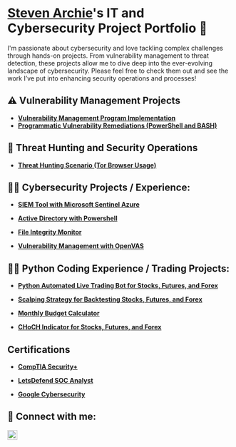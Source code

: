 # <a href="https://www.linkedin.com/in/steven-archie-5597384b/">Steven Archie</a>'s IT and Cybersecurity Project Portfolio 🔐

I'm passionate about cybersecurity and love tackling complex challenges through hands-on projects. From vulnerability management to threat detection, these projects allow me to dive deep into the ever-evolving landscape of cybersecurity. Please feel free to check them out and see the work I’ve put into enhancing security operations and processes!

## ⚠️ Vulnerability Management Projects

- **[Vulnerability Management Program Implementation](https://github.com/sarch25/vulnerability-management-program)**
- **[Programmatic Vulnerability Remediations (PowerShell and BASH)](https://github.com/joshcybertest/programmatic-vulnerability-remediations)**

## 🚨 Threat Hunting and Security Operations

- **[Threat Hunting Scenario (Tor Browser Usage)](https://github.com/joshmadakor0/threat-hunting-scenario-tor)**

<h2>👨‍💻 Cybersecurity Projects / Experience:</h2>

  - **[SIEM Tool with Microsoft Sentinel Azure](https://github.com/sarch25/SIEM-Tool-with-Microsoft-Sentinel-Azure)**
  
  - **[Active Directory with Powershell](https://github.com/sarch25/ActiveDirectoryLab/tree/main)**
  
  - **[File Integrity Monitor](https://github.com/sarch25/File-Integrity-Monitor)**
  
  - **[Vulnerability Management with OpenVAS](https://github.com/sarch25/Vulnerability-Management-Lab-with-OpenVAS)**


 
<h2>👨‍💻 Python Coding Experience / Trading Projects:</h2>

  - **[Python Automated Live Trading Bot for Stocks, Futures, and Forex](https://github.com/sarch25/Python-Trading-Bot/blob/main/README.md)**
  
  - **[Scalping Strategy for Backtesting Stocks, Futures, and Forex](https://github.com/sarch25/Simple-Scalping-Strategy/blob/main/README.md)**
  
  - **[Monthly Budget Calculator](https://github.com/sarch25/Monthly-Budget-Calculator)**
  
  - **[CHoCH Indicator for Stocks, Futures, and Forex](https://github.com/sarch25/CHoCH-Indicator)**



<h2> Certifications</h2>

- **[CompTIA Security+](https://drive.google.com/file/d/1cWoJ87ZJsaKwP2AYebrn_e3fzovvkFPV/view?usp=drive_link)**

- **[LetsDefend SOC Analyst](https://drive.google.com/file/d/1Dh43_rkbfhBoaPUZ5My7U6QhiJhfSHSv/view?usp=drive_link)**

- **[Google Cybersecurity](https://drive.google.com/file/d/1PjCLeSB4tGmHF5UVE4qCqE8HC1vUhyNz/view?usp=drive_link)**



<h2> 🤳 Connect with me:</h2>


[<img align="left" alt="JoshMadakor | LinkedIn" width="22px" src="https://cdn.jsdelivr.net/npm/simple-icons@v3/icons/linkedin.svg" />][linkedin]



[linkedin]: https://www.linkedin.com/in/steven-archie-5597384b/

<!--

-->
